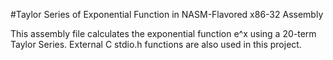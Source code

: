 #Taylor Series of Exponential Function in NASM-Flavored x86-32 Assembly

This assembly file calculates the exponential function e^x using a 20-term Taylor Series.
External C stdio.h functions are also used in this project.
